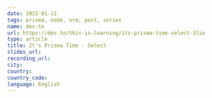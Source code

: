 ```yaml
---
date: 2022-01-11
tags: prisma, node, orm, post, series
name: dev.to
url: https://dev.to/this-is-learning/its-prisma-time-select-3lie
type: article
title: It's Prisma Time - Select
slides_url:
recording_url:
city:
country:
country_code:
language: English
---
```

